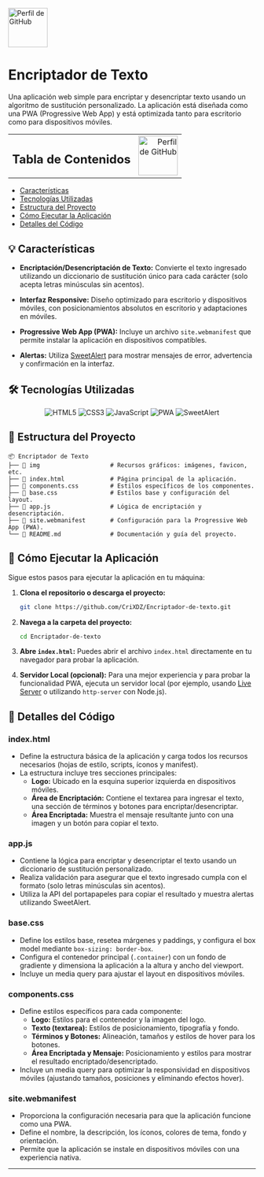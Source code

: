 <p align="left">
  <img src="https://github.com/CriXDZ.png" alt="Perfil de GitHub" width="80" />
</p>

# Encriptador de Texto

Una aplicación web simple para encriptar y desencriptar texto usando un algoritmo de sustitución personalizado. La aplicación está diseñada como una PWA (Progressive Web App) y está optimizada tanto para escritorio como para dispositivos móviles.

<table width="100%">
  <tr>
    <td>
      <h2>Tabla de Contenidos</h2>
    </td>
    <td align="right">
      <img src="https://github.com/CriXDZ.png" alt="Perfil de GitHub" width="80" />
    </td>
  </tr>
</table>

- [ Características](#-características)
- [ Tecnologías Utilizadas](#-tecnologías-utilizadas)
- [ Estructura del Proyecto](#-estructura-del-proyecto)
- [ Cómo Ejecutar la Aplicación](#-cómo-ejecutar-la-aplicación)
- [ Detalles del Código](#-detalles-del-código)

## 💡 Características

- **Encriptación/Desencriptación de Texto:**
  Convierte el texto ingresado utilizando un diccionario de sustitución único para cada carácter (solo acepta letras minúsculas sin acentos).

- **Interfaz Responsive:**
  Diseño optimizado para escritorio y dispositivos móviles, con posicionamientos absolutos en escritorio y adaptaciones en móviles.

- **Progressive Web App (PWA):**
  Incluye un archivo `site.webmanifest` que permite instalar la aplicación en dispositivos compatibles.

- **Alertas:**
  Utiliza [SweetAlert](https://sweetalert.js.org/) para mostrar mensajes de error, advertencia y confirmación en la interfaz.

## 🛠️ Tecnologías Utilizadas

<p align="center">
  <img src="https://img.shields.io/badge/HTML5-E34F26?style=for-the-badge&logo=html5&logoColor=white" alt="HTML5" />
  <img src="https://img.shields.io/badge/CSS3-1572B6?style=for-the-badge&logo=css3&logoColor=white" alt="CSS3" />
  <img src="https://img.shields.io/badge/JavaScript-F7DF1E?style=for-the-badge&logo=javascript&logoColor=black" alt="JavaScript" />
  <img src="https://img.shields.io/badge/PWA-0A3871?style=for-the-badge&logo=google-chrome&logoColor=white" alt="PWA" />
  <img src="https://img.shields.io/badge/SweetAlert-FF5733?style=for-the-badge&logo=sweetalert&logoColor=white" alt="SweetAlert" />
</p>

## 📂 Estructura del Proyecto

```
📦 Encriptador de Texto
├── 📁 img                    # Recursos gráficos: imágenes, favicon, etc.
├── 📄 index.html             # Página principal de la aplicación.
├── 📄 components.css         # Estilos específicos de los componentes.
├── 📄 base.css               # Estilos base y configuración del layout.
├── 📄 app.js                 # Lógica de encriptación y desencriptación.
├── 📄 site.webmanifest       # Configuración para la Progressive Web App (PWA).
└── 📄 README.md              # Documentación y guía del proyecto.
```

## 🚀 Cómo Ejecutar la Aplicación

Sigue estos pasos para ejecutar la aplicación en tu máquina:

1. **Clona el repositorio o descarga el proyecto:**

   ```bash
   git clone https://github.com/CriXDZ/Encriptador-de-texto.git
   ```

2. **Navega a la carpeta del proyecto:**

   ```bash
   cd Encriptador-de-texto
   ```

3. **Abre `index.html`:**
   Puedes abrir el archivo `index.html` directamente en tu navegador para probar la aplicación.

4. **Servidor Local (opcional):**
   Para una mejor experiencia y para probar la funcionalidad PWA, ejecuta un servidor local (por ejemplo, usando [Live Server](https://marketplace.visualstudio.com/items?itemName=ritwickdey.LiveServer) o utilizando `http-server` con Node.js).

## 📝 Detalles del Código

### index.html

- Define la estructura básica de la aplicación y carga todos los recursos necesarios (hojas de estilo, scripts, íconos y manifest).
- La estructura incluye tres secciones principales:
  - **Logo:** Ubicado en la esquina superior izquierda en dispositivos móviles.
  - **Área de Encriptación:** Contiene el textarea para ingresar el texto, una sección de términos y botones para encriptar/desencriptar.
  - **Área Encriptada:** Muestra el mensaje resultante junto con una imagen y un botón para copiar el texto.

### app.js

- Contiene la lógica para encriptar y desencriptar el texto usando un diccionario de sustitución personalizado.
- Realiza validación para asegurar que el texto ingresado cumpla con el formato (solo letras minúsculas sin acentos).
- Utiliza la API del portapapeles para copiar el resultado y muestra alertas utilizando SweetAlert.

### base.css

- Define los estilos base, resetea márgenes y paddings, y configura el box model mediante `box-sizing: border-box`.
- Configura el contenedor principal (`.container`) con un fondo de gradiente y dimensiona la aplicación a la altura y ancho del viewport.
- Incluye un media query para ajustar el layout en dispositivos móviles.

### components.css

- Define estilos específicos para cada componente:
  - **Logo:** Estilos para el contenedor y la imagen del logo.
  - **Texto (textarea):** Estilos de posicionamiento, tipografía y fondo.
  - **Términos y Botones:** Alineación, tamaños y estilos de hover para los botones.
  - **Área Encriptada y Mensaje:** Posicionamiento y estilos para mostrar el resultado encriptado/desencriptado.
- Incluye un media query para optimizar la responsividad en dispositivos móviles (ajustando tamaños, posiciones y eliminando efectos hover).

### site.webmanifest

- Proporciona la configuración necesaria para que la aplicación funcione como una PWA.
- Define el nombre, la descripción, los íconos, colores de tema, fondo y orientación.
- Permite que la aplicación se instale en dispositivos móviles con una experiencia nativa.

---

